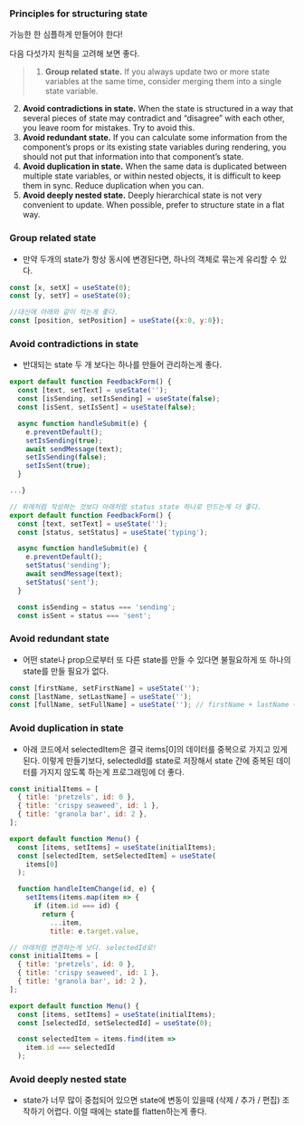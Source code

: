 ### Principles for structuring state

가능한 한 심플하게 만들어야 한다!

다음 다섯가지 원칙을 고려해 보면 좋다.

>1. **Group related state.** If you always update two or more state variables at the same time, consider merging them into a single state variable.
2. **Avoid contradictions in state.** When the state is structured in a way that several pieces of state may contradict and “disagree” with each other, you leave room for mistakes. Try to avoid this.
3. **Avoid redundant state.** If you can calculate some information from the component’s props or its existing state variables during rendering, you should not put that information into that component’s state.
4. **Avoid duplication in state.** When the same data is duplicated between multiple state variables, or within nested objects, it is difficult to keep them in sync. Reduce duplication when you can.
5. **Avoid deeply nested state.** Deeply hierarchical state is not very convenient to update. When possible, prefer to structure state in a flat way.


### Group related state

- 만약 두개의 state가 항상 동시에 변경된다면, 하나의 객체로 묶는게 유리할 수 있다.

```jsx
const [x, setX] = useState(0);
const [y, setY] = useState(0);

//대신에 아래와 같이 적는게 좋다.
const [position, setPosition] = useState({x:0, y:0});
```

### Avoid contradictions in state

- 반대되는 state 두 개 보다는 하나를 만들어 관리하는게 좋다.

```jsx
export default function FeedbackForm() {
  const [text, setText] = useState('');
  const [isSending, setIsSending] = useState(false);
  const [isSent, setIsSent] = useState(false);

  async function handleSubmit(e) {
    e.preventDefault();
    setIsSending(true);
    await sendMessage(text);
    setIsSending(false);
    setIsSent(true);
  }

...}

// 위에처럼 작성하는 것보다 아래처럼 status state 하나로 만드는게 더 좋다.
export default function FeedbackForm() {
  const [text, setText] = useState('');
  const [status, setStatus] = useState('typing');

  async function handleSubmit(e) {
    e.preventDefault();
    setStatus('sending');
    await sendMessage(text);
    setStatus('sent');
  }

  const isSending = status === 'sending';
  const isSent = status === 'sent';
```

### Avoid redundant state

- 어떤 state나 prop으로부터 또 다른 state를 만들 수 있다면 불필요하게 또 하나의 state를 만들 필요가 없다.

```jsx
const [firstName, setFirstName] = useState('');
const [lastName, setLastName] = useState('');
const [fullName, setFullName] = useState(''); // firstName + lastName 이므로 만들 필요가 없다.
```

### Avoid duplication in state

- 아래 코드에서 selectedItem은 결국 items[0]의 데이터를 중복으로 가지고 있게 된다. 이렇게 만들기보다, selectedId를 state로 저장해서 state 간에 중복된 데이터를 가지지 않도록 하는게 프로그래밍에 더 좋다.

```jsx
const initialItems = [
  { title: 'pretzels', id: 0 },
  { title: 'crispy seaweed', id: 1 },
  { title: 'granola bar', id: 2 },
];

export default function Menu() {
  const [items, setItems] = useState(initialItems);
  const [selectedItem, setSelectedItem] = useState(
    items[0]
  );

  function handleItemChange(id, e) {
    setItems(items.map(item => {
      if (item.id === id) {
        return {
          ...item,
          title: e.target.value,

// 아래처럼 변경하는게 낫다. selectedId로!
const initialItems = [
  { title: 'pretzels', id: 0 },
  { title: 'crispy seaweed', id: 1 },
  { title: 'granola bar', id: 2 },
];

export default function Menu() {
  const [items, setItems] = useState(initialItems);
  const [selectedId, setSelectedId] = useState(0);

  const selectedItem = items.find(item =>
    item.id === selectedId
  );
```

### Avoid deeply nested state

- state가 너무 많이 중첩되어 있으면 state에 변동이 있을때 (삭제 / 추가 / 편집) 조작하기 어렵다. 이럴 때에는 state를 flatten하는게 좋다.